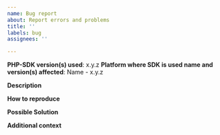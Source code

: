 ```yaml
---
name: Bug report
about: Report errors and problems
title: ''
labels: bug
assignees: ''

---
```


**PHP-SDK version(s) used**: x.y.z
**Platform where SDK is used name and version(s) affected**: Name - x.y.z

**Description**  
<!-- A clear and concise description of the problem. -->

**How to reproduce**  
<!-- Code, config and/or steps needed to reproduce the problem. -->

**Possible Solution**  
<!--- Optional: only if you have suggestions on a fix/reason for the bug -->

**Additional context**  
<!-- Optional: any other context about the problem: log messages, screenshots, etc. -->
